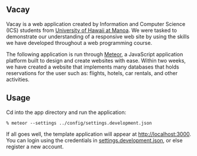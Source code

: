 ## Vacay
Vacay is a web application created by Information and Computer Science (ICS) students from [University of Hawaii at Manoa](https://www.hawaii.edu).  We were tasked to demonstrate our understanding of a responsive web site by using the skills we have developed throughout a web programming course.

The following application is run through [Meteor](https://www.meteor.com), a JavaScript application platform built to design and create websites with ease.  Within two weeks, we have created a website that implements many databases that holds reservations for the user such as: flights, hotels, car rentals, and other activities.

## Usage

Cd into the app directory and run the application:

```
% meteor --settings ../config/settings.development.json
```

If all goes well, the template application will appear at [http://localhost:3000](http://localhost:3000).  You can login using the credentials in [settings.development.json](https://github.com/ics-software-engineering/meteor-application-template/blob/master/config/settings.development.json), or else register a new account.





